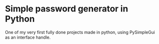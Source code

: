 # Simple password generator in Python
One of my very first fully done projects made in python,
using PySimpleGui as an interface handle.
